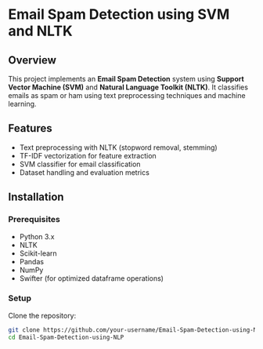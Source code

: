 # Email Spam Detection using SVM and NLTK

## Overview
This project implements an **Email Spam Detection** system using **Support Vector Machine (SVM)** and **Natural Language Toolkit (NLTK)**. It classifies emails as spam or ham using text preprocessing techniques and machine learning.

## Features
- Text preprocessing with NLTK (stopword removal, stemming)
- TF-IDF vectorization for feature extraction
- SVM classifier for email classification
- Dataset handling and evaluation metrics

## Installation

### Prerequisites
- Python 3.x
- NLTK
- Scikit-learn
- Pandas
- NumPy
- Swifter (for optimized dataframe operations)

### Setup
Clone the repository:
```sh
git clone https://github.com/your-username/Email-Spam-Detection-using-NLP.git
cd Email-Spam-Detection-using-NLP

